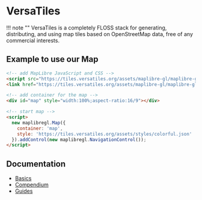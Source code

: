 # VersaTiles

!!! note ""
    VersaTiles is a completely FLOSS stack for generating, distributing, and using map tiles based on OpenStreetMap data, free of any commercial interests.

## Example to use our Map

```html title="Copy/Paste Example"
<!-- add MapLibre JavaScript and CSS -->
<script src="https://tiles.versatiles.org/assets/maplibre-gl/maplibre-gl.js"></script>
<link href="https://tiles.versatiles.org/assets/maplibre-gl/maplibre-gl.css" rel="stylesheet" />

<!-- add container for the map -->
<div id="map" style="width:100%;aspect-ratio:16/9"></div>

<!-- start map -->
<script>
  new maplibregl.Map({
    container: 'map',
    style: 'https://tiles.versatiles.org/assets/styles/colorful.json'
  }).addControl(new maplibregl.NavigationControl());
</script>
```

## Documentation

 - [Basics](basics/web_maps.md)
 - [Compendium](compendium/index.md)
 - [Guides](guides/deploy_in_google_cloud.md)
